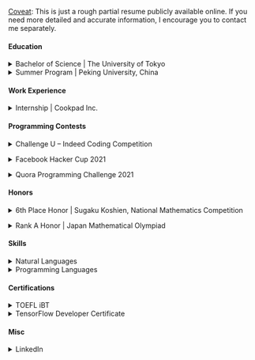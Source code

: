 <u>Coveat</u>: This is just a rough partial resume publicly available online. If you need more detailed and accurate information, I encourage you to contact me separately.

#### Education

<details><summary>Bachelor of Science | The University of Tokyo</summary> 
April (2017-4) – March (2022-3) 

Department of Mathematics, Undergraduate Course. 
I took many courses on mathematics, computer science and electrical engineering.
</details>

<details><summary>Summer Program | Peking University, China</summary> July (2018-7) - August (2018-8) 

I participated in 2018 Peking University AEARU Program. I took Computational Game Theory Course, Senior Undergraduate and Graduate Course.</details> 

#### Work Experience

<details><summary>Internship | Cookpad Inc.</summary> March (2022-3) 

I worked on backend development as a full-time software engineer intern.</details> 


#### Programming Contests 

<details><summary>Challenge U – Indeed Coding Competition</summary> 

I was ranked first in the world. :)</details>

<details><summary>Facebook Hacker Cup 2021</summary> 

I progressed to Round 2 of the Facebook Hacker Cup 2021.</details>

<details><summary>Quora Programming Challenge 2021</summary> 

My performance on the Programming Challenge has attracted the attention of the Recruiting team and I was invited to a job interview.</details> 

#### Honors 

<details><summary>6th Place Honor | Sugaku Koshien, National Mathematics Competition</summary> 
September (2015-9) 

I and other 4 students who were good at mathematics in high school participated in *Sugaku Koshien* (National Mathematics Competition) sponsored by the Ministry of Education, Culture, Sports, Science and Technology (MEXT) as a team. We won sixth place in the national tournament out of other 415 high school teams. </details> 

<details><summary>Rank A Honor | Japan Mathematical Olympiad</summary> 
Febuary (2015-2) 

I participated in Japan Mathematical Olympiad and passed the prelim to select the Japanese representatives for the International Mathematical Olympiad (IMO). Then I was recognized as one of <a href="https://www.imojp.org/archive/mo2015/jmo2015/index.html">the 175 A rankers</a> who were chosen out of all the 3,508 participants.</details>

#### Skills 

<details><summary>Natural Languages</summary> 
Japanese (native) and English (proficient)</details> 
<details><summary>Programming Languages</summary> 
Intermediate Level: C/C++, Python 

Introductory Level: HTML, CSS, JavaScript, PHP, MySQL, Laravel, Java, Kotlin, Swift, Processing, Scheme, RISC-V 
</details>

#### Certifications 

<details><summary>TOEFL iBT</summary> 
I took the TOEFL iBT on January 13, 2018 and got a score of 102 (Reading: 28, Listening: 29, Speaking: 19, Writing: 26).</details> 
<details><summary>TensorFlow Developer Certificate</summary> 
I passed the <a href="https://www.tensorflow.org/certificate">TensorFlow Developer Certificate program</a> exam provided by Google and was certified as a TensorFlow Developer.
</details> 

#### Misc 

<details><summary>LinkedIn</summary> 
<a href="https://jp.linkedin.com/in/oracle-quantum-machine">Here</a> I may post what I have learned on my own with <a href="https://www.coursera.org">Coursera</a> and <a href="https://developers.google.com">Google Developers</a>.
</details> 
